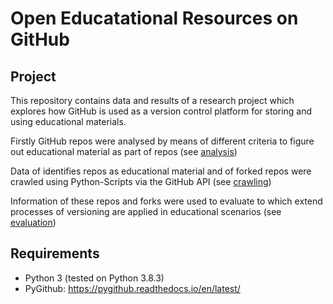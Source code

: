 # Open Educatational Resources on GitHub

## Project

This repository contains data and results of a research project which explores how GitHub is used as a version control platform for storing and using educational materials. 

Firstly GitHub repos were analysed by means of different criteria to figure out educational material as part of repos (see [analysis](https://github.com/Nadine02/github_oer/tree/master/analysis))

Data of identifies repos as educational material and of forked repos were crawled using Python-Scripts via the GitHub API (see [crawling](https://github.com/Nadine02/github_oer/tree/master/crawling))

Information of these repos and forks were used to evaluate to which extend processes of versioning are applied in educational scenarios (see [evaluation](https://github.com/Nadine02/github_oer/tree/master/evaluation))

## Requirements

- Python 3 (tested on Python 3.8.3)
- PyGithub: https://pygithub.readthedocs.io/en/latest/


